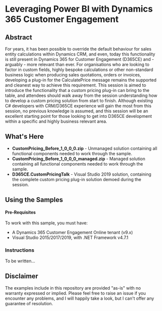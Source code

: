 # Leveraging Power BI with Dynamics 365 Customer Engagement #

## Abstract ##

For years, it has been possible to override the default behaviour for sales entity calculations within Dynamics CRM, and even, today this functionality is still present in Dynamics 365 for Customer Engagement (D365CE) and - arguably - more relevant than ever. For organisations who are looking to factor in custom fields, highly bespoke calculations or other non-standard business logic when producing sales quotations, orders or invoices, developing a plug-in for the CalculatePrice message remains the supported and cleanest way to achieve this requirement. This session is aimed to introduce the functionality that a custom pricing plug-in can bring to the table, and attendees should walk away from the session understanding how to develop a custom pricing solution from start to finish. Although existing C# developers with CRM/D365CE experience will gain the most from this session, no previous knowledge is assumed, and this session will be an excellent starting point for those looking to get into D365CE development within a specific and highly business relevant area.

## What's Here ##

* **CustomPricing_Before_1_0_0_0.zip** - Unmanaged solution containing all functional components needed to work through the sample.
* **CustomPricing_Before_1_0_0_0_managed.zip** - Managed solution containing all functional components needed to work through the sample.
* **D365CE.CustomPricingTalk** - Visual Studio 2019 solution, containing the complete custom pricing plug-in solution demoed during the session.

## Using the Samples ##

#### Pre-Requisites ####

To work with this sample, you must have:

* A Dynamics 365 Customer Engagement Online tenant (v9.x)
* Visual Studio 2015/2017/2019, with .NET Framework v4.7.1

### Instructions ###

To be written...

## Disclaimer ##

The examples include in this repository are provided "as-is" with no warranty expressed or implied. Please feel free to raise an issue if you encounter any problems, and I will happily take a look, but I can't offer any guarantee of resolution.

